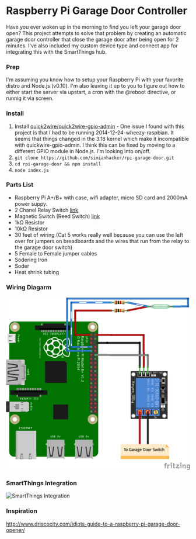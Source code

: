 # Raspberry Pi Garage Door Controller

Have you ever woken up in the morning to find you left your garage door open? This project attempts to solve that problem by creating an automatic garage door controller that close the garage door after being open for 2 minutes. I've also included my custom device type and connect app for integrating this with the SmartThings hub.

### Prep

I'm assuming you know how to setup your Raspberry Pi with your favorite distro and Node.js (v0.10). I'm also leaving it up to you to figure out how to either start the server via upstart, a cron with the @reboot directive, or runnig it via screen.

### Install

1. Install [quick2wire/quick2wire-gpio-admin](https://github.com/quick2wire/quick2wire-gpio-admin) - One issue I found with this project is that I had to be running 2014-12-24-wheezy-raspbian. It seems that things changed in the 3.18 kernel which make it incompatible with quickwire-gpio-admin. I think this can be fixed by moving to a different GPIO module in Node.js. I'm looking into on/off.
1. `git clone https://github.com/simianhacker/rpi-garage-door.git`
1. `cd rpi-garage-door && npm install`
1. `node index.js`

### Parts List

- Raspberry Pi A+/B+ with case, wifi adapter, micro SD card and 2000mA power suppy.
- 2 Chanel Relay Switch [link](http://www.amazon.com/gp/product/B0057OC6D8/ref=as_li_tl?ie=UTF8&camp=1789&creative=390957&creativeASIN=B0057OC6D8&linkCode=as2&tag=driscocityc0a-20&linkId=TBY7IJIXMEFS3Y3U)
- Magnetic Switch (Reed Switch) [link](http://www.amazon.com/gp/product/B0009SUF08/ref=as_li_tl?ie=UTF8&camp=1789&creative=390957&creativeASIN=B0009SUF08&linkCode=as2&tag=driscocityc0a-20&linkId=Y3OFNKEOINL6LPKT)
- 1kΩ Resistor
- 10kΩ Resistor
- 30 feet of wiring (Cat 5 works really well because you can use the left over for jumpers on breadboards and the wires that run from the relay to the garage door switch)
- 5 Female to Female jumper cables
- Sodering Iron
- Soder
- Heat shrink tubing

### Wiring Diagarm

![RPI Garage Door](https://raw.githubusercontent.com/simianhacker/rpi-garage-door/master/rpi-garage-door_bb.png)

### SmartThings Integration

![SmartThings Integration](https://dl.dropboxusercontent.com/u/41596401/smartthings-garage.png?raw=1)

### Inspiration

http://www.driscocity.com/idiots-guide-to-a-raspberry-pi-garage-door-opener/
